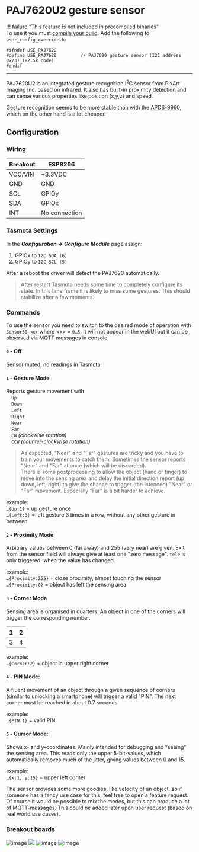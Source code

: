 # PAJ7620U2 gesture sensor

!!! failure "This feature is not included in precompiled binaries"     
To use it you must [compile your build](Compile-your-build). Add the following to `user_config_override.h`:
```
#ifndef USE_PAJ7620
#define USE_PAJ7620         // PAJ7620 gesture sensor (I2C address 0x73) (+2.5k code)
#endif
```
----
PAJ7620U2 is an integrated gesture recognition I<sup>2</sup>C sensor from PixArt-Imaging Inc. based on infrared. It also has built-in proximity detection and can sense various properties like position (x,y,z) and speed.

Gesture recognition seems to be more stable than with the [APDS-9960](APDS-9960), which on the other hand is a lot cheaper.

## Configuration
### Wiring 
| Breakout | ESP8266   |
|----------|-----------|
| VCC/VIN  | +3.3VDC   |
| GND      | GND       |
| SCL      | GPIOy  |
| SDA      | GPIOx  |
| INT  | No connection        |

### Tasmota Settings 
In the **_Configuration -> Configure Module_** page assign:

1. GPIOx to `I2C SDA (6)`
2. GPIOy to `I2C SCL (5)`

After a reboot the driver will detect the PAJ7620 automatically. 

> After restart Tasmota needs some time to completely configure its state. In this time frame it is likely to miss some gestures. This should stabilize after a few moments.  

### Commands
To use the sensor you need to switch to the desired mode of operation with 
`Sensor50 <x>` where <x\> = `0…5`. It will not appear in the webUI but it can be observed via MQTT messages in console.
  
#### `0` - Off   
Sensor muted, no readings in Tasmota.

#### `1` - Gesture Mode   
Reports gesture movement with:   
&emsp;`Up`   
&emsp;`Down`    
&emsp;`Left`    
&emsp;`Right`     
&emsp;`Near`    
&emsp;`Far`     
&emsp;`CW` _(clockwise rotation)_    
&emsp;`CCW` _(counter-clockwise rotation)_    

>As expected, "Near" and "Far" gestures are tricky and you have to train your movements to catch them. Sometimes the sensor reports "Near" and "Far" at once (which will be discarded).  
There is some postprocessing to allow the object (hand or finger) to move into the sensing area and delay the initial direction report (up, down, left, right) to give the chance to trigger (the intended) "Near" or "Far" movement.  Especially "Far" is a bit harder to achieve.  

example:  
`…{Up:1}` = up gesture once   
`…{Left:3}` =  left gesture 3 times in a row, without any other gesture in between

#### `2` - Proximity Mode   
Arbitrary values between 0 (far away) and 255 (very near) are given. Exit from the sensor field will always give at least one "zero message". `tele` is only triggered, when the value has changed.

example:  
`…{Proximity:255}` = close proximity, almost touching the sensor   
`…{Proximity:0}` = object has left the sensing area

#### `3` - Corner Mode    
Sensing area is organised in quarters. An object in one of the corners will trigger the corresponding number. 

| 1 | 2 |
|:-:|:-:|
| 3 | 4 |

example:  
`…{Corner:2}` = object in upper right corner

#### `4` - PIN Mode:
A fluent movement of an object through a given sequence of corners (similar to unlocking a smartphone) will trigger a valid "PIN". The next corner must be reached in about 0.7 seconds.    

example:  
`…{PIN:1}` = valid PIN

#### `5` - Cursor Mode:   
Shows x- and y-coordinates. Mainly intended for debugging and "seeing" the sensing area. This reads only the upper 5-bit-values, which automatically removes much of the jitter, giving values between 0 and 15.  

example:  
`…{x:1, y:15}` = upper left corner

The sensor provides some more goodies, like velocity of an object, so if someone has a fancy use case for this, feel free to open a feature request.
Of course it would be possible to mix the modes, but this can produce a lot of MQTT-messages. This could be added later upon user request (based on real world use cases).

### Breakout boards
![image](https://user-images.githubusercontent.com/5904370/68062768-7839ce80-fd0c-11e9-8d9c-3e459e432929.png)
![](https://user-images.githubusercontent.com/5904370/68062691-3c9f0480-fd0c-11e9-9358-67fc147057f9.png)
![image](https://user-images.githubusercontent.com/5904370/68062808-bafba680-fd0c-11e9-9b29-01e84e059dfc.png)
![image](https://user-images.githubusercontent.com/5904370/68062824-f1392600-fd0c-11e9-8793-2df6399c3033.png)

